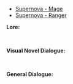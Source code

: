 - [Supernova - Mage](/pawnsImplemented/Supernova/SupernovaMage/)
- [Supernova - Ranger](/pawnsImplemented/Supernova/SupernovaRanger/)

**Lore:**

<br>

**Visual Novel Dialogue:**

<br>

**General Dialogue:**

<br>

